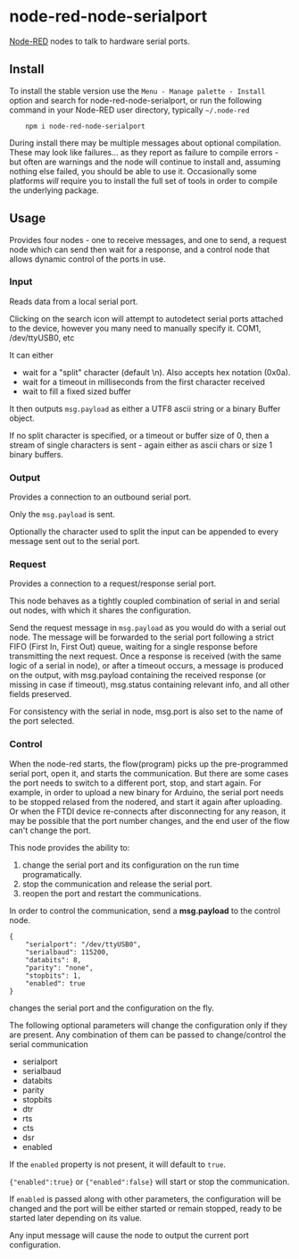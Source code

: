 node-red-node-serialport
========================

<a href="http://nodered.org" target="noderedinfo">Node-RED</a> nodes to talk to
hardware serial ports.

## Install

To install the stable version use the `Menu - Manage palette - Install` option and search for node-red-node-serialport, or run the following command in your Node-RED user directory, typically `~/.node-red`

        npm i node-red-node-serialport

During install there may be multiple messages about optional compilation.
These may look like failures... as they report as failure to compile errors -
but often are warnings and the node will continue to install and, assuming nothing else
failed, you should be able to use it. Occasionally some platforms *will* require
you to install the full set of tools in order to compile the underlying package.

## Usage

Provides four nodes - one to receive messages, and one to send, a request node which can send then wait for a response, and a control node that allows dynamic control of the ports in use.

### Input

Reads data from a local serial port.

Clicking on the search icon will attempt to autodetect serial ports attached to
the device, however you many need to manually specify it. COM1, /dev/ttyUSB0, etc

It can either

 - wait for a "split" character (default \n). Also accepts hex notation (0x0a).
 - wait for a timeout in milliseconds from the first character received
 - wait to fill a fixed sized buffer

It then outputs `msg.payload` as either a UTF8 ascii string or a binary Buffer object.

If no split character is specified, or a timeout or buffer size of 0, then a stream
of single characters is sent - again either as ascii chars or size 1 binary buffers.

### Output

Provides a connection to an outbound serial port.

Only the `msg.payload` is sent.

Optionally the character used to split the input can be appended to every message sent out to the serial port.

### Request

Provides a connection to a request/response serial port.

This node behaves as a tightly coupled combination of serial in and serial out nodes, with which it shares the configuration.

Send the request message in `msg.payload` as you would do with a serial out node. The message will be forwarded to the serial port following a strict FIFO (First In, First Out) queue, waiting for a single response before transmitting the next request. Once a response is received (with the same logic of a serial in node), or after a timeout occurs, a message is produced on the output, with msg.payload containing the received response (or missing in case if timeout), msg.status containing relevant info, and all other fields preserved.

For consistency with the serial in node, msg.port is also set to the name of the port selected.

### Control

When the node-red starts, the flow(program) picks up the pre-programmed serial port, open it, and starts the communication. But there are some cases the port needs to switch to a different port, stop, and start again. For example, in order to upload a new binary for Arduino, the serial port needs to be stopped relased from the nodered, and start it again after uploading. Or when the FTDI device re-connects after disconnecting for any reason, it may be possible that the port number changes, and the end user of the flow can't change the port.

This node provides the ability to:

  1. change the serial port and its configuration on the run time programatically.
  2. stop the communication and release the serial port.
  3. reopen the port and restart the communications.

In order to control the communication, send a **msg.payload** to the control node.

    {
        "serialport": "/dev/ttyUSB0",
        "serialbaud": 115200,
        "databits": 8,
        "parity": "none",
        "stopbits": 1,
        "enabled": true
    }

changes the serial port and the configuration on the fly.  

The following optional parameters will change the configuration only if they are present.
Any combination of them can be passed to change/control the serial communication

 - serialport
 - serialbaud
 - databits
 - parity
 - stopbits
 - dtr
 - rts
 - cts
 - dsr
 - enabled

If the `enabled` property is not present, it will default to `true`.

`{"enabled":true}` or `{"enabled":false}` will start or stop the communication.

If `enabled` is passed along with other parameters, the configuration will be changed and the port will be either started or remain stopped, ready to be started later depending on its value.

Any input message will cause the node to output the current port configuration.
